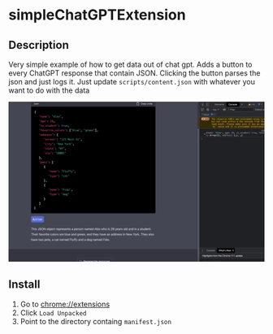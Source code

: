 # simpleChatGPTExtension

## Description

Very simple example of how to get data out of chat gpt.
Adds a button to every ChatGPT response that contain JSON.
Clicking the button parses the json and just logs it.
Just update `scripts/content.json` with whatever you want to do with the data

![img](img.png)

## Install

1. Go to [chrome://extensions](chrome://extensions)
2. Click `Load Unpacked`
3. Point to the directory containg `manifest.json`
